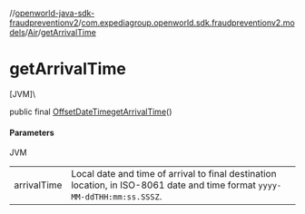//[openworld-java-sdk-fraudpreventionv2](../../../index.md)/[com.expediagroup.openworld.sdk.fraudpreventionv2.models](../index.md)/[Air](index.md)/[getArrivalTime](get-arrival-time.md)

# getArrivalTime

[JVM]\

public final [OffsetDateTime](https://docs.oracle.com/javase/8/docs/api/java/time/OffsetDateTime.html)[getArrivalTime](get-arrival-time.md)()

#### Parameters

JVM

| | |
|---|---|
| arrivalTime | Local date and time of arrival to final destination location, in ISO-8061 date and time format `yyyy-MM-ddTHH:mm:ss.SSSZ`. |
